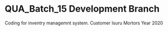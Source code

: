 # QUA_Batch_15 Development Branch
Coding for inventry managemnt system.
Customer Isuru Mortors 
Year 2020
